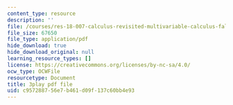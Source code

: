```yaml
---
content_type: resource
description: ''
file: /courses/res-18-007-calculus-revisited-multivariable-calculus-fall-2011/c957288756e7b461d09f137c60bb4e93_rRCN5542U7E.pdf
file_size: 67650
file_type: application/pdf
hide_download: true
hide_download_original: null
learning_resource_types: []
license: https://creativecommons.org/licenses/by-nc-sa/4.0/
ocw_type: OCWFile
resourcetype: Document
title: 3play pdf file
uid: c9572887-56e7-b461-d09f-137c60bb4e93
---
```

